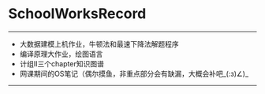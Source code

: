 # SchoolWorksRecord
---
+ 大数据建模上机作业，牛顿法和最速下降法解题程序
+ 编译原理大作业，绘图语言
+ 计组II三个chapter知识图谱
+ 网课期间的OS笔记（偶尔摸鱼，非重点部分会有缺漏，大概会补吧_(:з)∠)_
---